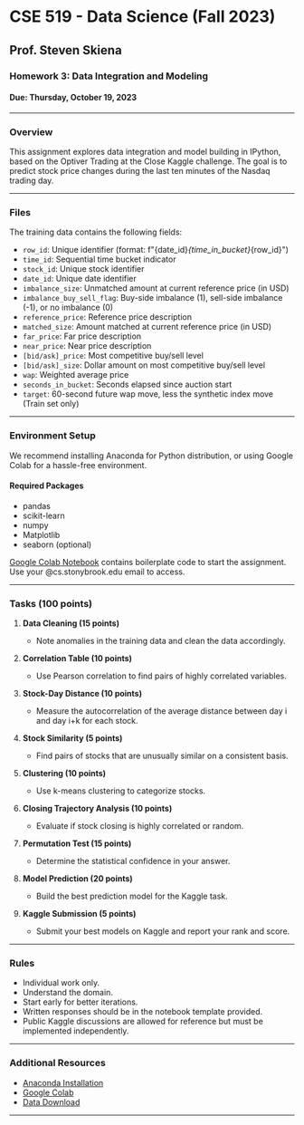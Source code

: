 # CSE 519 - Data Science (Fall 2023)
## Prof. Steven Skiena
### Homework 3: Data Integration and Modeling
#### Due: Thursday, October 19, 2023

---

### Overview

This assignment explores data integration and model building in IPython, based on the Optiver Trading at the Close Kaggle challenge. The goal is to predict stock price changes during the last ten minutes of the Nasdaq trading day.

---

### Files

The training data contains the following fields:

- `row_id`: Unique identifier (format: f"{date_id}_{time_in_bucket}_{row_id}")
- `time_id`: Sequential time bucket indicator
- `stock_id`: Unique stock identifier
- `date_id`: Unique date identifier
- `imbalance_size`: Unmatched amount at current reference price (in USD)
- `imbalance_buy_sell_flag`: Buy-side imbalance (1), sell-side imbalance (-1), or no imbalance (0)
- `reference_price`: Reference price description
- `matched_size`: Amount matched at current reference price (in USD)
- `far_price`: Far price description
- `near_price`: Near price description
- `[bid/ask]_price`: Most competitive buy/sell level
- `[bid/ask]_size`: Dollar amount on most competitive buy/sell level
- `wap`: Weighted average price
- `seconds_in_bucket`: Seconds elapsed since auction start
- `target`: 60-second future wap move, less the synthetic index move (Train set only)

---

### Environment Setup

We recommend installing Anaconda for Python distribution, or using Google Colab for a hassle-free environment.

#### Required Packages

- pandas
- scikit-learn
- numpy
- Matplotlib
- seaborn (optional)

[Google Colab Notebook](#) contains boilerplate code to start the assignment. Use your @cs.stonybrook.edu email to access.

---

### Tasks (100 points)

1. **Data Cleaning (15 points)**
    - Note anomalies in the training data and clean the data accordingly.

2. **Correlation Table (10 points)**
    - Use Pearson correlation to find pairs of highly correlated variables.

3. **Stock-Day Distance (10 points)**
    - Measure the autocorrelation of the average distance between day i and day i+k for each stock.

4. **Stock Similarity (5 points)**
    - Find pairs of stocks that are unusually similar on a consistent basis.

5. **Clustering (10 points)**
    - Use k-means clustering to categorize stocks.

6. **Closing Trajectory Analysis (10 points)**
    - Evaluate if stock closing is highly correlated or random.

7. **Permutation Test (15 points)**
    - Determine the statistical confidence in your answer.

8. **Model Prediction (20 points)**
    - Build the best prediction model for the Kaggle task.

9. **Kaggle Submission (5 points)**
    - Submit your best models on Kaggle and report your rank and score.

---

### Rules

- Individual work only.
- Understand the domain.
- Start early for better iterations.
- Written responses should be in the notebook template provided.
- Public Kaggle discussions are allowed for reference but must be implemented independently.

---

### Additional Resources

- [Anaconda Installation](#)
- [Google Colab](#)
- [Data Download](#)

---